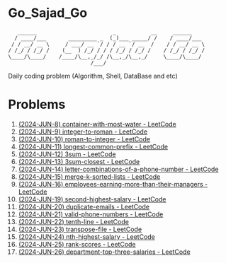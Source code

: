 # Go_Sajad_Go
```
   ______                        _           __     ______    
  / ____/___       _________ _  (_)___ _____/ /    / ____/___ 
 / / __/ __ \     / ___/ __ `/ / / __ `/ __  /    / / __/ __ \ 
/ /_/ / /_/ /    (__  ) /_/ / / / /_/ / /_/ /    / /_/ / /_/ /
\____/\____/    /____/\__,_/_/ /\__,_/\__,_/     \____/\____/ 
                          /___/                               
```
Daily coding problem (Algorithm, Shell, DataBase and etc)

# Problems
1. [(2024-JUN-8) container-with-most-water - LeetCode ](https://leetcode.com/problems/container-with-most-water/description/)
2. [(2024-JUN-9) integer-to-roman - LeetCode ](https://leetcode.com/problems/integer-to-roman/description/)
3. [(2024-JUN-10) roman-to-integer - LeetCode ](https://leetcode.com/problems/roman-to-integer/description/)
4. [(2024-JUN-11) longest-common-prefix - LeetCode ](https://leetcode.com/problems/longest-common-prefix/description/)
5. [(2024-JUN-12) 3sum - LeetCode ](https://leetcode.com/problems/3sum/description/)
6. [(2024-JUN-13) 3sum-closest - LeetCode ](https://leetcode.com/problems/3sum-closest/description/)
7. [(2024-JUN-14) letter-combinations-of-a-phone-number - LeetCode ](https://leetcode.com/problems/letter-combinations-of-a-phone-number/description/)
8. [(2024-JUN-15) merge-k-sorted-lists - LeetCode ](https://leetcode.com/problems/merge-k-sorted-lists/description/)
9. [(2024-JUN-16) employees-earning-more-than-their-managers - LeetCode ](https://leetcode.com/problems/employees-earning-more-than-their-managers/description/)
10. [(2024-JUN-19) second-highest-salary - LeetCode ](https://leetcode.com/problems/second-highest-salary/description)
11. [(2024-JUN-20) duplicate-emails - LeetCode ](https://leetcode.com/problems/duplicate-emails/description/)
12. [(2024-JUN-21) valid-phone-numbers - LeetCode ](https://leetcode.com/problems/valid-phone-numbers/description/)
13. [(2024-JUN-22) tenth-line - LeetCode ](https://leetcode.com/problems/tenth-line/description/)
14. [(2024-JUN-23) transpose-file - LeetCode ](https://leetcode.com/problems/transpose-file/)
15. [(2024-JUN-24) nth-highest-salary - LeetCode ](https://leetcode.com/problems/nth-highest-salary/description/)
16. [(2024-JUN-25) rank-scores - LeetCode ](https://leetcode.com/problems/rank-scores/description/)
17. [(2024-JUN-26) department-top-three-salaries - LeetCode ](https://leetcode.com/problems/department-top-three-salaries/description/)